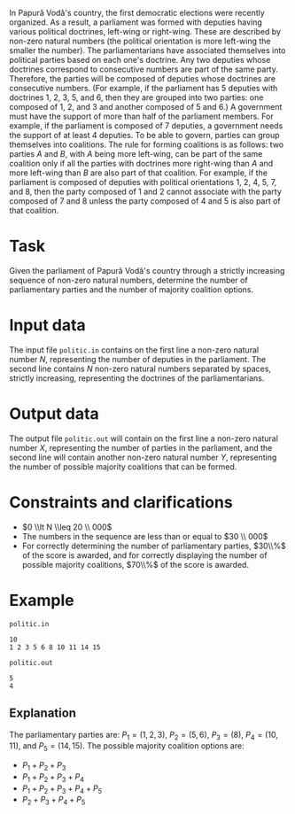 In Papurǎ Vodǎ's country, the first democratic elections were recently organized. As a result, a parliament was formed with deputies having various political doctrines, left-wing or right-wing. These are described by non-zero natural numbers (the political orientation is more left-wing the smaller the number). The parliamentarians have associated themselves into political parties based on each one's doctrine. Any two deputies whose doctrines correspond to consecutive numbers are part of the same party. Therefore, the parties will be composed of deputies whose doctrines are consecutive numbers. (For example, if the parliament has $5$ deputies with doctrines $1$, $2$, $3$, $5$, and $6$, then they are grouped into two parties: one composed of $1$, $2$, and $3$ and another composed of $5$ and $6$.)
A government must have the support of more than half of the parliament members. For example, if the parliament is composed of $7$ deputies, a government needs the support of at least $4$ deputies.
To be able to govern, parties can group themselves into coalitions. The rule for forming coalitions is as follows: two parties $A$ and $B$, with $A$ being more left-wing, can be part of the same coalition only if all the parties with doctrines more right-wing than $A$ and more left-wing than $B$ are also part of that coalition. For example, if the parliament is composed of deputies with political orientations $1$, $2$, $4$, $5$, $7$, and $8$, then the party composed of $1$ and $2$ cannot associate with the party composed of $7$ and $8$ unless the party composed of $4$ and $5$ is also part of that coalition.

# Task

Given the parliament of Papurǎ Vodǎ's country through a strictly increasing sequence of non-zero natural numbers, determine the number of parliamentary parties and the number of majority coalition options.

# Input data

The input file `politic.in` contains on the first line a non-zero natural number $N$, representing the number of deputies in the parliament.
The second line contains $N$ non-zero natural numbers separated by spaces, strictly increasing, representing the doctrines of the parliamentarians.

# Output data

The output file `politic.out` will contain on the first line a non-zero natural number $X$, representing the number of parties in the parliament, and the second line will contain another non-zero natural number $Y$, representing the number of possible majority coalitions that can be formed.

# Constraints and clarifications

* $0 \\lt N \\leq 20 \\ 000$
* The numbers in the sequence are less than or equal to $30 \\ 000$
* For correctly determining the number of parliamentary parties, $30\\%$ of the score is awarded, and for correctly displaying the number of possible majority coalitions, $70\\%$ of the score is awarded.

# Example

`politic.in`
```
10
1 2 3 5 6 8 10 11 14 15
```

`politic.out`
```
5
4
```

## Explanation

The parliamentary parties are: $P_1 = (1, 2, 3)$, $P_2 = (5, 6)$, $P_3 = (8)$, $P_4 = (10, 11)$, and $P_5 = (14, 15)$.
The possible majority coalition options are:
- $P_1 + P_2 + P_3$
- $P_1 + P_2 + P_3 + P_4$
- $P_1 + P_2 + P_3 + P_4 + P_5$
- $P_2 + P_3 + P_4 + P_5$